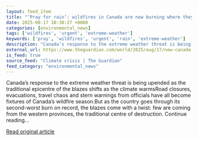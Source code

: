 ```yaml
---
layout: feed_item
title: "‘Pray for rain’: wildfires in Canada are now burning where they never used to"
date: 2025-08-17 10:30:27 +0000
categories: [environmental_news]
tags: ['wildfires', 'urgent', 'extreme-weather']
keywords: ['pray', 'wildfires', 'urgent', 'rain', 'extreme-weather']
description: "Canada’s response to the extreme weather threat is being upended as the traditional epicentre of the blazes shifts as the climate warmsRoad closures, evacuat..."
external_url: https://www.theguardian.com/world/2025/aug/17/new-canada-wildfires-locations
is_feed: true
source_feed: "Climate crisis | The Guardian"
feed_category: "environmental_news"
---
```


Canada’s response to the extreme weather threat is being upended as the traditional epicentre of the blazes shifts as the climate warmsRoad closures, evacuations, travel chaos and stern warnings from officials have all become fixtures of Canada’s wildfire season.But as the country goes through its second-worst burn on record, the blazes come with a twist: few are coming from the western provinces, the traditional centre of destruction. Continue reading...

[Read original article](https://www.theguardian.com/world/2025/aug/17/new-canada-wildfires-locations)
